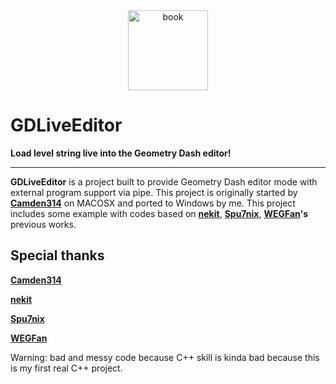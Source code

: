 <div align="center">
    <img src="https://github.com/adafcaefc/GDLiveEditor/blob/master/assets/logo.png?raw=true" height="128" width="128" alt="book">
</div>

# GDLiveEditor

**Load level string live into the Geometry Dash editor!**

----

**GDLiveEditor** is a project built to provide Geometry Dash editor mode with external program support via pipe. This project is originally started by **[Camden314](https://github.com/camden314/)** on MACOSX and ported to Windows by me. This project includes some example with codes based on **[nekit](https://github.com/NeKitDS/)**, **[Spu7nix](https://github.com/Spu7Nix/)**, **[WEGFan](https://github.com/WEGFan)'s** previous works.

## Special thanks

**[Camden314](https://github.com/camden314/)**

**[nekit](https://github.com/NeKitDS/)**

**[Spu7nix](https://github.com/Spu7Nix/)**

**[WEGFan](https://github.com/WEGFan)**

Warning: bad and messy code because C++ skill is kinda bad because this is my first real C++ project.
